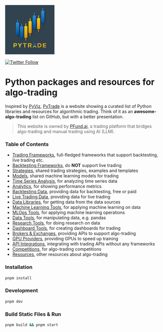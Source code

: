 <img src="./public/logo.jpg" width="160"> 

[![Twitter Follow](https://img.shields.io/twitter/follow/pytradeorg?style=social)](https://x.com/pytradeorg)


# Python packages and resources for algo-trading

Inspired by [PyViz](https://pyviz.org/), [PyTrade](https://pytrade.org) is a website showing a curated list of Python libraries and resources for algorithmic trading.
Think of it as an **awesome-algo-trading** list on GitHub, but with a better presentation.

> This website is owned by [PFund.ai](https://pfund.ai), a trading platform that bridges algo-trading and manual trading using AI (LLM).

### Table of Contents
- [Trading Frameworks](https://pytrade.org/trading), full-fledged frameworks that support backtesting, live trading etc.
- [Backtesting Frameworks](https://pytrade.org/backtest), do **NOT** support live trading
- [Strategies](https://pytrade.org/strategies), shared trading strategies, examples and templates
- [Models](https://pytrade.org/models), shared machine learning models for trading 
- [Time Series Analysis](https://pytrade.org/ts_analysis), for analyzing time series data
- [Analytics](https://pytrade.org/analytics), for showing performance metrics
- [Backtesting Data](https://pytrade.org/backtest_data), providing data for backtesting, free or paid
- [Live Trading Data](https://pytrade.org/live_data), providing data for live trading
- [Data Libraries](https://pytrade.org/data_libs), for getting data from the data sources
- [Machine Learning Tools](https://pytrade.org/ml_tools), for applying machine learning on data
- [MLOps Tools](https://pytrade.org/mlops_tools), for applying machine learning operations
- [Data Tools](https://pytrade.org/data_tools), for manipulating data, e.g. pandas
- [Research Tools](https://pytrade.org/researches), for doing research on data
- [Dashboard Tools](https://pytrade.org/dashboards), for creating dashboards for trading
- [Brokers & Exchanges](https://pytrade.org/trading_venues), providing APIs to support algo-trading
- [GPU Providers](https://pytrade.org/gpu_providers), providing GPUs to speed up training
- [API Integrations](https://pytrade.org/api_integrations), integrating with trading APIs without any frameworks
- [Competitions](https://pytrade.org/competitions), for algo-trading competitions
- [Resources](https://pytrade.org/resources), other resources about algo-trading


### Installation
```bash
pnpm install
```


### Development
```bash
pnpm dev
```


### Build Static Files & Run
```bash
pnpm build && pnpm start
```